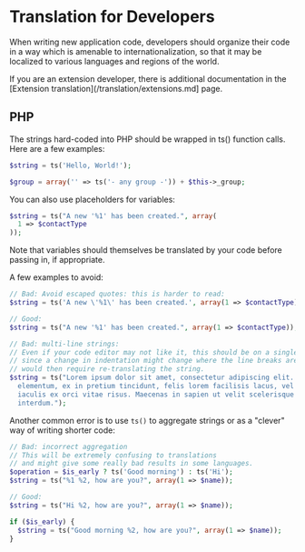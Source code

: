 # Translation for Developers

When writing new application code, developers should organize their code in a way which is amenable to internationalization, so that it may be localized to various languages and regions of the world.

If you are an extension developer, there is additional documentation in the [Extension translation](/translation/extensions.md] page.

## PHP

The strings hard-coded into PHP should be wrapped in ts() function calls. Here are a few examples:

```php
$string = ts('Hello, World!');

$group = array('' => ts('- any group -')) + $this->_group;
```

You can also use placeholders for variables:

```php
$string = ts("A new '%1' has been created.", array(
  1 => $contactType
));
```

Note that variables should themselves be translated by your code before passing in, if appropriate.

A few examples to avoid:

```php
// Bad: Avoid escaped quotes: this is harder to read:
$string = ts('A new \'%1\' has been created.', array(1 => $contactType));

// Good:
$string = ts("A new '%1' has been created.", array(1 => $contactType));

// Bad: multi-line strings:
// Even if your code editor may not like it, this should be on a single line
// since a change in indentation might change where the line breaks are, which
// would then require re-translating the string.
$string = ts("Lorem ipsum dolor sit amet, consectetur adipiscing elit. Proin 
  elementum, ex in pretium tincidunt, felis lorem facilisis lacus, vel 
  iaculis ex orci vitae risus. Maecenas in sapien ut velit scelerisque 
  interdum.");
```

Another common error is to use `ts()` to aggregate strings or as a "clever" way of writing shorter code:

```php
// Bad: incorrect aggregation
// This will be extremely confusing to translations
// and might give some really bad results in some languages.
$operation = $is_early ? ts('Good morning') : ts('Hi');
$string = ts("%1 %2, how are you?", array(1 => $name));

// Good:
$string = ts("Hi %2, how are you?", array(1 => $name));

if ($is_early) {
  $string = ts("Good morning %2, how are you?", array(1 => $name));
}
```
